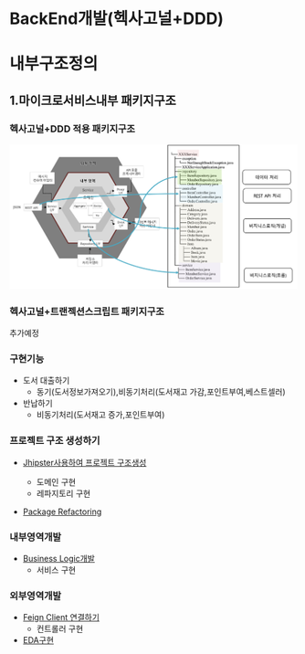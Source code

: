 # BackEnd개발(헥사고널+DDD)

# 내부구조정의
## 1.마이크로서비스내부 패키지구조
### 헥사고널+DDD 적용 패키지구조
![패키지](/img/package.png)  

### 헥사고널+트랜젝션스크립트 패키지구조
추가예정

### 구현기능
- 도서 대출하기
  - 동기(도서정보가져오기),비동기처리(도서재고 가감,포인트부여,베스트셀러)
- 반납하기 
  - 비동기처리(도서재고 증가,포인트부여)

### 프로젝트 구조 생성하기
- [Jhipster사용하여 프로젝트 구조생성](/contents/jhipster_guide.md)
  - 도메인 구현
  - 레파지토리 구현
  
- [Package Refactoring](/contents/jhipster_package_ref.md)

### 내부영역개발
- [Business Logic개발](/contents/jhipster_businesslogic.md)
  - 서비스 구현

### 외부영역개발
- [Feign Client 연결하기](/contents/jhipster_feign.md)
  - 컨트롤러 구현
- [EDA구현](/contents/jhipster_kafka.md)
  


  
